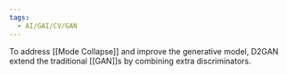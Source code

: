 ```yaml
---
tags:
  - AI/GAI/CV/GAN
---
```


To address [[Mode Collapse]] and improve the generative model, D2GAN extend the traditional [[GAN]]s by combining extra discriminators.